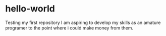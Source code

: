 # hello-world
Testing my first repository
I am aspiring to develop my skills as an amature programer to the point where i could make money from them.
